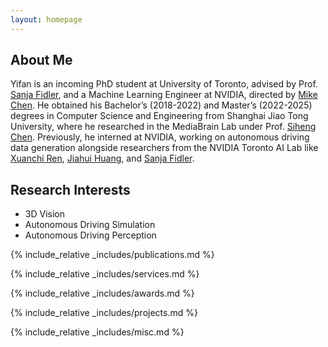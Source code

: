 ```yaml
---
layout: homepage
---
```


## About Me
Yifan is an incoming PhD student at University of Toronto, advised by Prof. [Sanja Fidler](https://www.cs.utoronto.ca/~fidler/), and a Machine Learning Engineer at NVIDIA, directed by [Mike Chen](https://www.linkedin.com/in/nvidia-mikechen/).
He obtained his Bachelor’s (2018-2022) and Master’s (2022-2025) degrees in Computer Science and Engineering from Shanghai Jiao Tong University, where he researched in the MediaBrain Lab under Prof. [Siheng Chen](https://siheng-chen.github.io/).
Previously, he interned at NVIDIA, working on autonomous driving data generation alongside researchers from the NVIDIA Toronto AI Lab like [Xuanchi Ren](https://xuanchiren.com/), [Jiahui Huang](https://huangjh-pub.github.io/), and [Sanja Fidler](https://www.cs.utoronto.ca/~fidler/).

## Research Interests

- 3D Vision
- Autonomous Driving Simulation
- Autonomous Driving Perception

<!-- ## News

- **[Feb. 2020]** Our paper about incremental learning is accepted to CVPR 2020.
- **[Feb. 2020]** We will host the ACM Multimedia Asia 2020 conference in Singapore!
- **[Sept. 2019]** Our paper about few-shot learning is accepted to NeurIPS 2019.
- **[Mar. 2019]** Our paper about few-shot learning is accepted to CVPR 2019. -->

{% include_relative _includes/publications.md %}

{% include_relative _includes/services.md %}

{% include_relative _includes/awards.md %}

{% include_relative _includes/projects.md %}

{% include_relative _includes/misc.md %}

<br>
<script language="Javascript">
var date = new Date(document.lastModified);
document.write("Last modified: " + date.toLocaleDateString());
</script>
